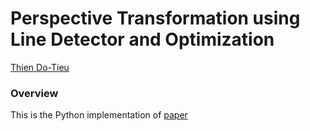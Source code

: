 # Perspective Transformation using Line Detector and Optimization

[Thien Do-Tieu](https://github.com/dotieuthien)

### Overview
This is the Python implementation of [paper](https://www.semanticscholar.org/paper/Rectification-of-planar-targets-using-line-segments-An-Koo/e1feceb12777c06727da3b281d2b8d7472182444)
